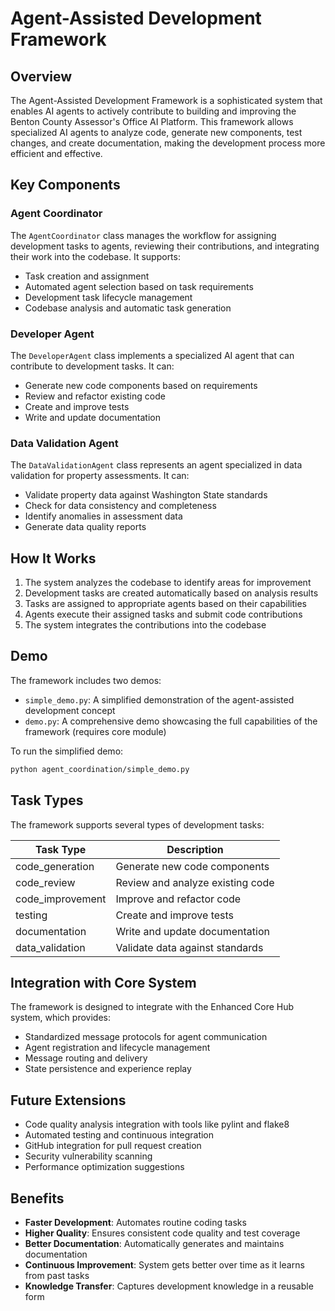 # Agent-Assisted Development Framework

## Overview

The Agent-Assisted Development Framework is a sophisticated system that enables AI agents to actively contribute to building and improving the Benton County Assessor's Office AI Platform. This framework allows specialized AI agents to analyze code, generate new components, test changes, and create documentation, making the development process more efficient and effective.

## Key Components

### Agent Coordinator

The `AgentCoordinator` class manages the workflow for assigning development tasks to agents, reviewing their contributions, and integrating their work into the codebase. It supports:

- Task creation and assignment
- Automated agent selection based on task requirements
- Development task lifecycle management
- Codebase analysis and automatic task generation

### Developer Agent

The `DeveloperAgent` class implements a specialized AI agent that can contribute to development tasks. It can:

- Generate new code components based on requirements
- Review and refactor existing code
- Create and improve tests
- Write and update documentation

### Data Validation Agent

The `DataValidationAgent` class represents an agent specialized in data validation for property assessments. It can:

- Validate property data against Washington State standards
- Check for data consistency and completeness
- Identify anomalies in assessment data
- Generate data quality reports

## How It Works

1. The system analyzes the codebase to identify areas for improvement
2. Development tasks are created automatically based on analysis results
3. Tasks are assigned to appropriate agents based on their capabilities
4. Agents execute their assigned tasks and submit code contributions
5. The system integrates the contributions into the codebase

## Demo

The framework includes two demos:

- `simple_demo.py`: A simplified demonstration of the agent-assisted development concept
- `demo.py`: A comprehensive demo showcasing the full capabilities of the framework (requires core module)

To run the simplified demo:

```bash
python agent_coordination/simple_demo.py
```

## Task Types

The framework supports several types of development tasks:

| Task Type | Description |
|-----------|-------------|
| code_generation | Generate new code components |
| code_review | Review and analyze existing code |
| code_improvement | Improve and refactor code |
| testing | Create and improve tests |
| documentation | Write and update documentation |
| data_validation | Validate data against standards |

## Integration with Core System

The framework is designed to integrate with the Enhanced Core Hub system, which provides:

- Standardized message protocols for agent communication
- Agent registration and lifecycle management
- Message routing and delivery
- State persistence and experience replay

## Future Extensions

- Code quality analysis integration with tools like pylint and flake8
- Automated testing and continuous integration
- GitHub integration for pull request creation
- Security vulnerability scanning
- Performance optimization suggestions

## Benefits

- **Faster Development**: Automates routine coding tasks
- **Higher Quality**: Ensures consistent code quality and test coverage
- **Better Documentation**: Automatically generates and maintains documentation
- **Continuous Improvement**: System gets better over time as it learns from past tasks
- **Knowledge Transfer**: Captures development knowledge in a reusable form